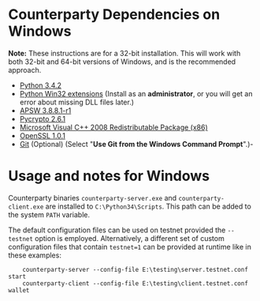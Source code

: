 # Counterparty Dependencies on Windows

**Note:** These instructions are for a 32-bit installation. This will work with
both 32-bit and 64-bit versions of Windows, and is the recommended approach.

- [Python 3.4.2](http://www.python.org/ftp/python/3.4.2/python-3.4.2.msi)
- [Python Win32 extensions](http://sourceforge.net/projects/pywin32/files/pywin32/Build%20219/pywin32-219.win32-py3.4.exe/download) (Install as an **administrator**, or you will get an error about missing DLL files later.)
- [APSW 3.8.8.1-r1](https://github.com/rogerbinns/apsw/releases/download/3.8.8.1-r1/apsw-3.8.8.1-r1.win32-py3.4.exe)
- [Pycrypto 2.6.1](https://s3.amazonaws.com/counterparty-bootstrap/pycrypto-2.6.1.win32-py3.4.exe)
- [Microsoft Visual C++ 2008 Redistributable Package (x86)](http://www.microsoft.com/downloads/details.aspx?familyid=9B2DA534-3E03-4391-8A4D-074B9F2BC1BF)
- [OpenSSL 1.0.1](https://slproweb.com/download/Win32OpenSSL_Light-1_0_1L.exe)
- [Git](http://git-scm.com/download/win) (Optional) (Select "**Use Git from the Windows Command Prompt**".)- 

# Usage and notes for Windows

Counterparty binaries `counterparty-server.exe` and `counterparty-client.exe` are installed to `C:\Python34\Scripts`. This path can be added to the system `PATH` variable.

The default configuration files can be used on testnet provided the `--testnet` option is employed. Alternatively, a different set of custom configuration files that contain `testnet=1` can be provided at runtime like in these examples:

        counterparty-server --config-file E:\testing\server.testnet.conf start
        counterparty-client --config-file E:\testing\client.testnet.conf wallet



